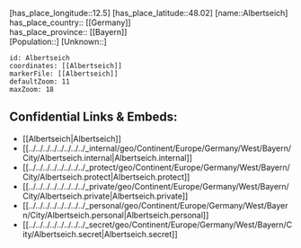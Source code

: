 ﻿---
location: [48.02,12.5] 
mapzoom: [7,12] 
mapmarker: city 
type: City
tags:
- geo/City


SpocWebEntityId: 28715
isDeleted: false
confidential: public

---
[has_place_longitude::12.5] 
[has_place_latitude::48.02] 
[name::Albertseich] 
has_place_country:: [[Germany]]  
has_place_province:: [[Bayern]]  
[Population::] 
[Unknown::] 


```leaflet
id: Albertseich
coordinates: [[Albertseich]] 
markerFile: [[Albertseich]] 
defaultZoom: 11 
maxZoom: 18
```


## Confidential Links & Embeds: 
- [[Albertseich|Albertseich]]  
- [[../../../../../../../../_internal/geo/Continent/Europe/Germany/West/Bayern/City/Albertseich.internal|Albertseich.internal]] 
- [[../../../../../../../../_protect/geo/Continent/Europe/Germany/West/Bayern/City/Albertseich.protect|Albertseich.protect]] 
- [[../../../../../../../../_private/geo/Continent/Europe/Germany/West/Bayern/City/Albertseich.private|Albertseich.private]] 
- [[../../../../../../../../_personal/geo/Continent/Europe/Germany/West/Bayern/City/Albertseich.personal|Albertseich.personal]] 
- [[../../../../../../../../_secret/geo/Continent/Europe/Germany/West/Bayern/City/Albertseich.secret|Albertseich.secret]] 
